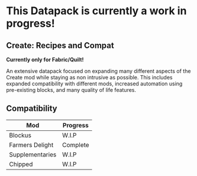 # This Datapack is currently a work in progress!
## Create: Recipes and Compat
**Currently only for Fabric/Quilt!**

An extensive datapack focused on expanding many different aspects of the Create mod while staying as non intrusive as possible. This includes expanded compatibility with different mods, increased automation using pre-existing blocks, and many quality of life features.

## Compatibility

| Mod             | Progress      |
|-----------------|---------------|
| Blockus         | W.I.P         |
| Farmers Delight | Complete      |
| Supplementaries | W.I.P         |
| Chipped         | W.I.P         |
